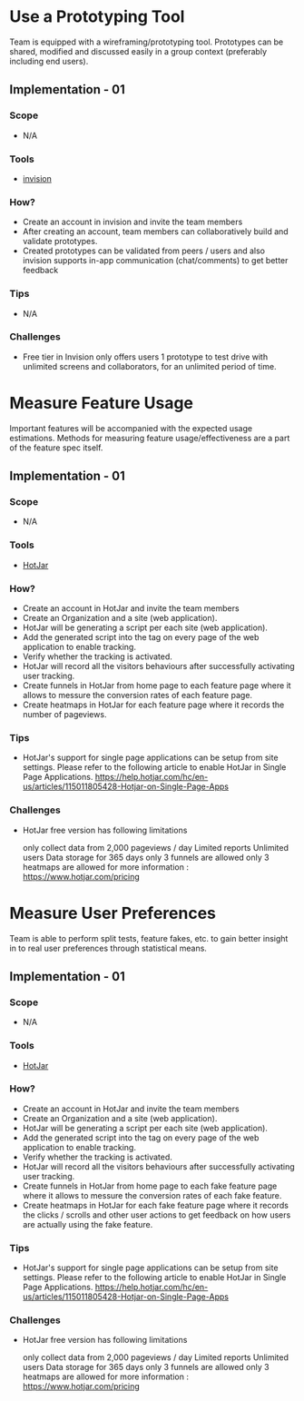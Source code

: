 # Use a Prototyping Tool

Team is equipped with a wireframing/prototyping tool. Prototypes can be shared, modified and discussed easily in a group context (preferably including end users).

## Implementation - 01

### Scope 
- N/A

### Tools
- [invision](https://www.invisionapp.com)

### How?
- Create an account in invision and invite the team members
- After creating an account, team members can collaboratively build and validate prototypes.
- Created prototypes can be validated from peers / users and also invision supports 
in-app communication (chat/comments) to get better feedback

### Tips
- N/A

### Challenges
- Free tier in Invision only offers users 1 prototype to test drive with unlimited screens and collaborators, for an unlimited period of time.

#
# Measure Feature Usage

Important features will be accompanied with the expected usage estimations. Methods for measuring feature usage/effectiveness are a part of the feature spec itself.

## Implementation - 01

### Scope 
- N/A

### Tools
- [HotJar](https://www.hotjar.com)

### How?
- Create an account in HotJar and invite the team members
- Create an Organization and a site (web application). 
- HotJar will be generating a script per each site  (web application).
- Add the generated script into the <head> tag on every page of the web application to enable tracking.
- Verify whether the tracking is activated.
- HotJar will record all the visitors behaviours after successfully activating user tracking.
- Create funnels in HotJar from home page to each feature page where it allows to messure the conversion rates of each feature page.
- Create heatmaps in HotJar for each feature page where it records the number of pageviews.

### Tips
- HotJar's support for single page applications can be setup from site settings.
Please refer to the following article to enable HotJar in Single Page Applications.
https://help.hotjar.com/hc/en-us/articles/115011805428-Hotjar-on-Single-Page-Apps

### Challenges
- HotJar free version has following limitations
    
    only collect data from 2,000 pageviews / day
    Limited reports
    Unlimited users
    Data storage for 365 days
    only 3 funnels are allowed
    only 3 heatmaps are allowed
for more information : https://www.hotjar.com/pricing


#
# Measure User Preferences

Team is able to perform split tests, feature fakes, etc. to gain better insight in to real user preferences through statistical means. 

## Implementation - 01

### Scope 
- N/A

### Tools
- [HotJar](https://www.hotjar.com)

### How?
- Create an account in HotJar and invite the team members
- Create an Organization and a site (web application). 
- HotJar will be generating a script per each site  (web application).
- Add the generated script into the <head> tag on every page of the web application to enable tracking.
- Verify whether the tracking is activated.
- HotJar will record all the visitors behaviours after successfully activating user tracking.
- Create funnels in HotJar from home page to each fake feature page where it allows to messure the conversion rates of each fake feature.
- Create heatmaps in HotJar for each fake feature page where it records the clicks / scrolls and other user actions to get feedback on how users are actually using the fake feature.
  
### Tips
- HotJar's support for single page applications can be setup from site settings.
Please refer to the following article to enable HotJar in Single Page Applications.
https://help.hotjar.com/hc/en-us/articles/115011805428-Hotjar-on-Single-Page-Apps

### Challenges
- HotJar free version has following limitations
    
    only collect data from 2,000 pageviews / day
    Limited reports
    Unlimited users
    Data storage for 365 days
    only 3 funnels are allowed
    only 3 heatmaps are allowed
for more information : https://www.hotjar.com/pricing
